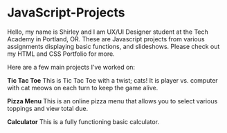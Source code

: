 # JavaScript-Projects
Hello, my name is Shirley and I am UX/UI Designer student at the Tech Academy in Portland, OR.
These are Javascript projects from various assignments displaying basic functions, and slideshows. 
Please check out my HTML and CSS Portfolio for more.

Here are a few main projects I've worked on:

<b>Tic Tac Toe</b>
This is Tic Tac Toe with a twist; cats! It is player vs. computer with cat meows on each turn to keep the game alive.

<b>Pizza Menu</b>
This is an online pizza menu that allows you to select various toppings and view total due.

<b>Calculator</b>
This is a fully functioning basic calculator. 
